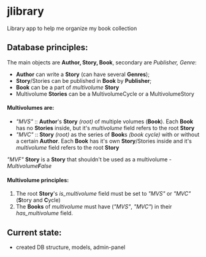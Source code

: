 # jlibrary
Library app to help me organize my book collection

Database principles:
----
The main objects are **Author, Story, Book**, secondary are _Publisher, Genre_:
  - **Author** can write a **Story** (can have several **Genres**);
  - **Story**/Stories can be published in **Book** by **Publisher**;
  - **Book** can be a part of _multivolume_ **Story**
  - Multivolume **Stories** can be a MultivolumeCycle or a MultivolumeStory
#### Multivolumes are:
  - _"MVS"_ :: **Author**'s **Story** _(root)_ of multiple volumes (**Book**). Each **Book** has no **Stories** inside, but it's *multivolume* field refers to the root **Story**
  - _"MVC"_ :: **Story** _(root)_ as the series of **Book**s *(book cycle)* with or without a certain **Author**. Each **Book** has it's own **Story**/Stories inside and it's *multivolume* field refers to the root **Story**

_"MVF"_ **Story** is a **Story** that shouldn't be used as a multivolume - _Multivolume**F**alse_
#### Multivolume principles:
  1. The root **Story**'s _is_multivolume_ field must be set to _"MVS"_ or _"MVC"_ (**S**tory and **C**ycle)
  2. The **Books** of _multivolume_ must have (_"MVS"_, _"MVC"_) in their _has_multivolume_ field.

Current state:
----
  - created DB structure, models, admin-panel
